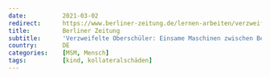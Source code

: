 ```yaml
---
date:          2021-03-02
redirect:      https://www.berliner-zeitung.de/lernen-arbeiten/verzweifelte-oberschueler-wie-einsame-maschinen-pendeln-vom-bett-zum-schreibtisch-li.143531
title:         Berliner Zeitung
subtitle:      'Verzweifelte Oberschüler: Einsame Maschinen zwischen Bett und Schreibtisch'
country:       DE
categories:    [MSM, Mensch]
tags:          [kind, kollateralschäden]
---
```

